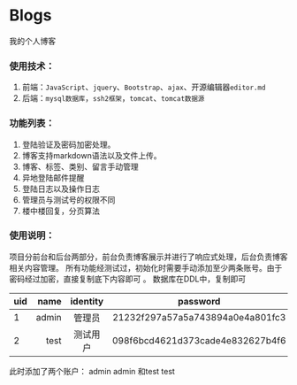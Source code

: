 # Blogs
我的个人博客
### 使用技术：
1. 前端：`JavaScript`、`jquery`、`Bootstrap`、`ajax`、开源编辑器`editor.md`
2. 后端：`mysql数据库`，`ssh2框架`，`tomcat`、`tomcat数据源`

### 功能列表：
1. 登陆验证及密码加密处理。
2. 博客支持markdown语法以及文件上传。
3. 博客、标签、类别、留言手动管理
4. 异地登陆邮件提醒
5. 登陆日志以及操作日志
6. 管理员与测试号的权限不同
7. 楼中楼回复，分页算法


### 使用说明：
项目分前台和后台两部分，前台负责博客展示并进行了响应式处理，后台负责博客相关内容管理。
所有功能经测试过，初始化时需要手动添加至少两条账号。由于密码经过加密，直接复制底下内容即可 。
数据库在DDL中，复制即可

| uid      |     name |  identity   |password|
| :-------- | --------:| :------: |:-----:|
| 1    |   admin |  管理员  |21232f297a57a5a743894a0e4a801fc3|
|2|test|测试用户|098f6bcd4621d373cade4e832627b4f6|

此时添加了两个账户： admin admin 和test test
